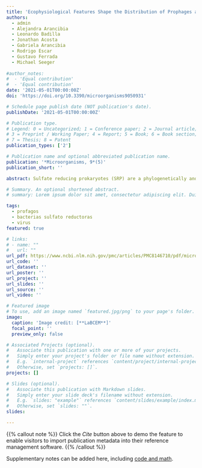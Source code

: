 ```yaml
---
title: 'Ecophysiological Features Shape the Distribution of Prophages and CRISPR in Sulfate Reducing Prokaryotes.'
authors:
  - admin
  - Alejandra Arancibia
  - Leonardo Badilla
  - Jonathan Acosta
  - Gabriela Arancibia
  - Rodrigo Escar
  - Gustavo Ferrada
  - Michael Seeger
    
#author_notes:
#  - 'Equal contribution'
#  - 'Equal contribution'
date: '2021-05-01T00:00:00Z'
doi: 'https://doi.org/10.3390/microorganisms9050931'

# Schedule page publish date (NOT publication's date).
publishDate: '2021-05-01T00:00:00Z'

# Publication type.
# Legend: 0 = Uncategorized; 1 = Conference paper; 2 = Journal article;
# 3 = Preprint / Working Paper; 4 = Report; 5 = Book; 6 = Book section;
# 7 = Thesis; 8 = Patent
publication_types: ['2']

# Publication name and optional abbreviated publication name.
publication: '*Microorganisms, 9*(5)'
publication_short: ''

abstract: Sulfate reducing prokaryotes (SRP) are a phylogenetically and physiologically diverse group of microorganisms that use sulfate as an electron acceptor. SRP have long been recognized as key players of the carbon and sulfur cycles, and more recently, they have been identified to play a relevant role as part of syntrophic and symbiotic relations and the human microbiome. Despite their environmental relevance, there is a poor understanding about the prevalence of prophages and CRISPR arrays and how their distribution and dynamic affect the ecological role of SRP. We addressed this question by analyzing the results of a comprehensive survey of prophages and CRISPR in a total of 91 genomes of SRP with several genotypic, phenotypic, and physiological traits, including genome size, cell volume, minimum doubling time, cell wall, and habitat, among others. Our analysis discovered 81 prophages in 51 strains, representing the 56% of the total evaluated strains. Prophages are non-uniformly distributed across the SRP phylogeny, where prophage-rich lineages belonged to Desulfovibrionaceae and Peptococcaceae. Furthermore, our study found 160 CRISPR arrays in 71 SRP, which is more abundant and widely spread than previously expected. Although there is no correlation between presence and abundance of prophages and CRISPR arrays at the strain level, our analysis showed that there is a directly proportional relation between cellular volumes and number of prophages per cell. This result suggests that there is an additional selective pressure for strains with smaller cells to get rid of foreign DNA, such as prophages, but not CRISPR, due to less availability of cellular resources. Analysis of the prophage genes encoding viral structural proteins reported that 44% of SRP prophages are classified as Myoviridae, and comparative analysis showed high level of homology, but not synteny, among prophages belonging to the Family Desulfovibrionaceae. We further recovered viral-like particles and structures that resemble outer membrane vesicles from D. vulgaris str. Hildenborough. The results of this study improved the current understanding of dynamic interactions between prophages and CRISPR with their hosts in both cultured and hitherto-uncultured SRP strains, and how their distribution affects the microbial community dynamics in several sulfidogenic natural and engineered environments.

# Summary. An optional shortened abstract.
# summary: Lorem ipsum dolor sit amet, consectetur adipiscing elit. Duis posuere tellus ac convallis placerat. Proin tincidunt magna sed ex sollicitudin condimentum.

tags:
  - profagos
  - bacterias sulfato reductoras
  - virus
featured: true

# links:
# - name: ""
#   url: ""
url_pdf: https://www.ncbi.nlm.nih.gov/pmc/articles/PMC8146710/pdf/microorganisms-09-00931.pdf
url_code: ''
url_dataset: ''
url_poster: ''
url_project: ''
url_slides: ''
url_source: ''
url_video: ''

# Featured image
# To use, add an image named `featured.jpg/png` to your page's folder.
image:
  caption: 'Image credit: [**LaBCEM**]'
  focal_point: ''
  preview_only: false

# Associated Projects (optional).
#   Associate this publication with one or more of your projects.
#   Simply enter your project's folder or file name without extension.
#   E.g. `internal-project` references `content/project/internal-project/index.md`.
#   Otherwise, set `projects: []`.
projects: []

# Slides (optional).
#   Associate this publication with Markdown slides.
#   Simply enter your slide deck's filename without extension.
#   E.g. `slides: "example"` references `content/slides/example/index.md`.
#   Otherwise, set `slides: ""`.
slides:

---
```


{{% callout note %}}
Click the _Cite_ button above to demo the feature to enable visitors to import publication metadata into their reference management software.
{{% /callout %}}

Supplementary notes can be added here, including [code and math](https://wowchemy.com/docs/content/writing-markdown-latex/).


